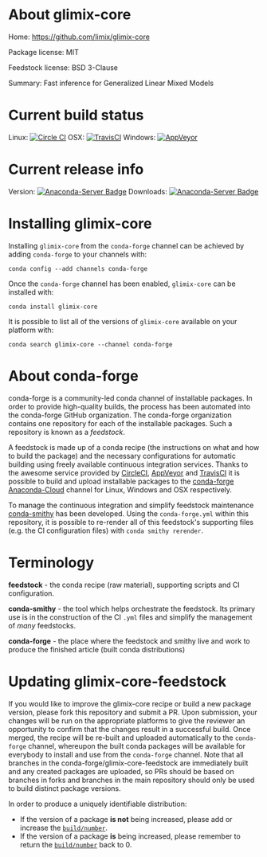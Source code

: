 About glimix-core
=================

Home: https://github.com/limix/glimix-core

Package license: MIT

Feedstock license: BSD 3-Clause

Summary: Fast inference for Generalized Linear Mixed Models



Current build status
====================

Linux: [![Circle CI](https://circleci.com/gh/conda-forge/glimix-core-feedstock.svg?style=shield)](https://circleci.com/gh/conda-forge/glimix-core-feedstock)
OSX: [![TravisCI](https://travis-ci.org/conda-forge/glimix-core-feedstock.svg?branch=master)](https://travis-ci.org/conda-forge/glimix-core-feedstock)
Windows: [![AppVeyor](https://ci.appveyor.com/api/projects/status/github/conda-forge/glimix-core-feedstock?svg=True)](https://ci.appveyor.com/project/conda-forge/glimix-core-feedstock/branch/master)

Current release info
====================
Version: [![Anaconda-Server Badge](https://anaconda.org/conda-forge/glimix-core/badges/version.svg)](https://anaconda.org/conda-forge/glimix-core)
Downloads: [![Anaconda-Server Badge](https://anaconda.org/conda-forge/glimix-core/badges/downloads.svg)](https://anaconda.org/conda-forge/glimix-core)

Installing glimix-core
======================

Installing `glimix-core` from the `conda-forge` channel can be achieved by adding `conda-forge` to your channels with:

```
conda config --add channels conda-forge
```

Once the `conda-forge` channel has been enabled, `glimix-core` can be installed with:

```
conda install glimix-core
```

It is possible to list all of the versions of `glimix-core` available on your platform with:

```
conda search glimix-core --channel conda-forge
```


About conda-forge
=================

conda-forge is a community-led conda channel of installable packages.
In order to provide high-quality builds, the process has been automated into the
conda-forge GitHub organization. The conda-forge organization contains one repository
for each of the installable packages. Such a repository is known as a *feedstock*.

A feedstock is made up of a conda recipe (the instructions on what and how to build
the package) and the necessary configurations for automatic building using freely
available continuous integration services. Thanks to the awesome service provided by
[CircleCI](https://circleci.com/), [AppVeyor](http://www.appveyor.com/)
and [TravisCI](https://travis-ci.org/) it is possible to build and upload installable
packages to the [conda-forge](https://anaconda.org/conda-forge)
[Anaconda-Cloud](http://docs.anaconda.org/) channel for Linux, Windows and OSX respectively.

To manage the continuous integration and simplify feedstock maintenance
[conda-smithy](http://github.com/conda-forge/conda-smithy) has been developed.
Using the ``conda-forge.yml`` within this repository, it is possible to re-render all of
this feedstock's supporting files (e.g. the CI configuration files) with ``conda smithy rerender``.


Terminology
===========

**feedstock** - the conda recipe (raw material), supporting scripts and CI configuration.

**conda-smithy** - the tool which helps orchestrate the feedstock.
                   Its primary use is in the construction of the CI ``.yml`` files
                   and simplify the management of *many* feedstocks.

**conda-forge** - the place where the feedstock and smithy live and work to
                  produce the finished article (built conda distributions)


Updating glimix-core-feedstock
==============================

If you would like to improve the glimix-core recipe or build a new
package version, please fork this repository and submit a PR. Upon submission,
your changes will be run on the appropriate platforms to give the reviewer an
opportunity to confirm that the changes result in a successful build. Once
merged, the recipe will be re-built and uploaded automatically to the
`conda-forge` channel, whereupon the built conda packages will be available for
everybody to install and use from the `conda-forge` channel.
Note that all branches in the conda-forge/glimix-core-feedstock are
immediately built and any created packages are uploaded, so PRs should be based
on branches in forks and branches in the main repository should only be used to
build distinct package versions.

In order to produce a uniquely identifiable distribution:
 * If the version of a package **is not** being increased, please add or increase
   the [``build/number``](http://conda.pydata.org/docs/building/meta-yaml.html#build-number-and-string).
 * If the version of a package **is** being increased, please remember to return
   the [``build/number``](http://conda.pydata.org/docs/building/meta-yaml.html#build-number-and-string)
   back to 0.
